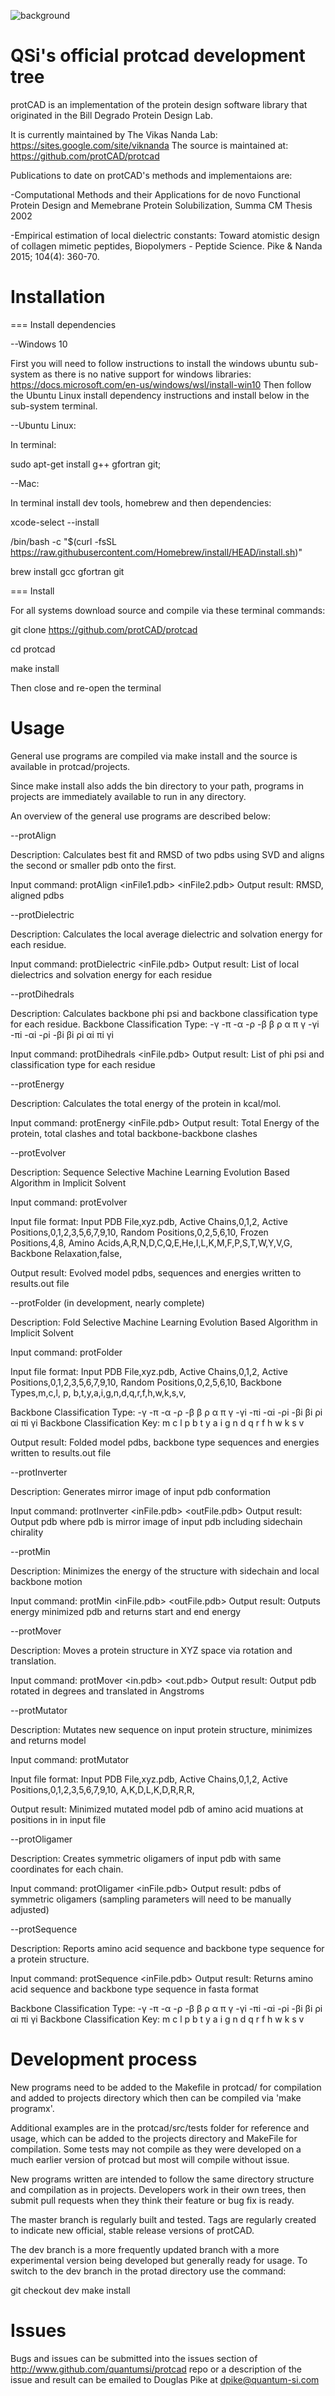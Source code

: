 ![background](https://raw.githubusercontent.com/protCAD/protcad/master/ui/images/splash.png)


QSi's official protcad development tree
===================================================================================================

protCAD is an implementation of the protein design software library that originated in the 
Bill Degrado Protein Design Lab.

It is currently maintained by The Vikas Nanda Lab: https://sites.google.com/site/viknanda
The source is maintained at: https://github.com/protCAD/protcad

Publications to date on protCAD's methods and implementaions are:

-Computational Methods and their Applications for de novo Functional Protein Design and Memebrane 
 Protein Solubilization, Summa CM Thesis 2002

-Empirical estimation of local dielectric constants: Toward atomistic design of collagen mimetic 
 peptides, Biopolymers - Peptide Science. Pike & Nanda 2015; 104(4): 360-70.


 Installation
===================================================================================================

=== Install dependencies

--Windows 10

First you will need to follow instructions to install the windows ubuntu sub-system as there is no
native support for windows libraries: https://docs.microsoft.com/en-us/windows/wsl/install-win10
Then follow the Ubuntu Linux install dependency instructions and install below in the sub-system terminal.

--Ubuntu Linux:

In terminal:

sudo apt-get install g++ gfortran git;

--Mac:

In terminal install dev tools, homebrew and then dependencies:

xcode-select --install

/bin/bash -c "$(curl -fsSL https://raw.githubusercontent.com/Homebrew/install/HEAD/install.sh)"

brew install gcc gfortran git


=== Install

For all systems download source and compile via these terminal commands:

git clone https://github.com/protCAD/protcad 

cd protcad

make install

Then close and re-open the terminal


 Usage
===================================================================================================

General use programs are compiled via make install and the source is available in protcad/projects.

Since make install also adds the bin directory to your path, programs in projects are immediately 
available to run in any directory.

An overview of the general use programs are described below:


--protAlign

Description: Calculates best fit and RMSD of two pdbs using SVD and aligns the second or smaller
pdb onto the first.

Input command: protAlign <inFile1.pdb> <inFile2.pdb>
Output result:  RMSD, aligned pdbs


--protDielectric

Description: Calculates the local average dielectric and solvation energy for each residue.

Input command: protDielectric <inFile.pdb>
Output result: List of local dielectrics and solvation energy for each residue


--protDihedrals

Description: Calculates backbone phi psi and backbone classification type for each residue.
Backbone Classification Type: -γ -π -α -ρ -β β ρ α π γ -γi -πi -αi -ρi -βi βi ρi αi πi γi


Input command: protDihedrals <inFile.pdb>
Output result: List of phi psi and classification type for each residue


--protEnergy

Description: Calculates the total energy of the protein in kcal/mol.

Input command: protEnergy <inFile.pdb>
Output result: Total Energy of the protein, total clashes and total backbone-backbone clashes


--protEvolver

Description: Sequence Selective Machine Learning Evolution Based Algorithm in Implicit Solvent

Input command: protEvolver <inputfile>

Input file format:
Input PDB File,xyz.pdb,
Active Chains,0,1,2,
Active Positions,0,1,2,3,5,6,7,9,10,
Random Positions,0,2,5,6,10,
Frozen Positions,4,8,
Amino Acids,A,R,N,D,C,Q,E,He,I,L,K,M,F,P,S,T,W,Y,V,G,
Backbone Relaxation,false,

Output result: Evolved model pdbs, sequences and energies written to results.out file


--protFolder (in development, nearly complete)

Description: Fold Selective Machine Learning Evolution Based Algorithm in Implicit Solvent

Input command: protFolder <inputfile>

Input file format:
Input PDB File,xyz.pdb,
Active Chains,0,1,2,
Active Positions,0,1,2,3,5,6,7,9,10,
Random Positions,0,2,5,6,10,
Backbone Types,m,c,l, p, b,t,y,a,i,g,n,d,q,r,f,h,w,k,s,v,

Backbone Classification Type: -γ -π -α -ρ -β β ρ α π γ -γi -πi -αi -ρi -βi βi ρi αi πi γi
Backbone Classification Key:   m  c  l  p  b t y a i g  n   d   q   r   f  h  w  k  s  v

Output result: Folded model pdbs, backbone type sequences and energies written to results.out file


--protInverter

Description: Generates mirror image of input pdb conformation

Input command: protInverter <inFile.pdb> <outFile.pdb>
Output result: Output pdb where pdb is mirror image of input pdb including sidechain chirality


--protMin

Description: Minimizes the energy of the structure with sidechain and local backbone motion

Input command: protMin <inFile.pdb> <outFile.pdb>
Output result: Outputs energy minimized pdb and returns start and end energy


--protMover

Description: Moves a protein structure in XYZ space via rotation and translation.

Input command:
protMover <in.pdb> <translateX> <translateY> <translateZ> <rotateX> <rotateY> <rotateZ> <out.pdb>
Output result: Output pdb rotated in degrees and translated in Angstroms


--protMutator

Description: Mutates new sequence on input protein structure, minimizes and returns model

Input command: protMutator <inputfile>

Input file format:
Input PDB File,xyz.pdb,
Active Chains,0,1,2,
Active Positions,0,1,2,3,5,6,7,9,10,
A,K,D,L,K,D,R,R,R,

Output result: Minimized mutated model pdb of amino acid muations at positions in in input file


--protOligamer

Description: Creates symmetric oligamers of input pdb with same coordinates for each chain.

Input command: protOligamer <inFile.pdb>
Output result: pdbs of symmetric oligamers (sampling parameters will need to be manually adjusted)


--protSequence

Description: Reports amino acid sequence and backbone type sequence for a protein structure.

Input command: protSequence <inFile.pdb>
Output result: Returns amino acid sequence and backbone type sequence in fasta format

Backbone Classification Type: -γ -π -α -ρ -β β ρ α π γ -γi -πi -αi -ρi -βi βi ρi αi πi γi
Backbone Classification Key:   m  c  l  p  b t y a i g  n   d   q   r   f  h  w  k  s  v


 Development process
===================================================================================================

New programs need to be added to the Makefile in protcad/ for compilation and added to projects 
directory which then can be compiled via 'make programx'.

Additional examples are in the protcad/src/tests folder for reference and usage, which can be added
to the projects directory and MakeFile for compilation.  Some tests may not compile as they were 
developed on a much earlier version of protcad but most will compile without issue.

New programs written are intended to follow the same directory structure and compilation as 
in projects.  Developers work in their own trees, then submit pull requests when they think 
their feature or bug fix is ready.

The master branch is regularly built and tested. Tags are regularly created to indicate new
official, stable release versions of protCAD.

The dev branch is a more frequently updated branch with a more experimental version being developed
but generally ready for usage. To switch to the dev branch in the protad directory use the command:

git checkout dev
make install


 Issues
===================================================================================================
Bugs and issues can be submitted into the issues section of http://www.github.com/quantumsi/protcad repo or a
description of the issue and result can be emailed to Douglas Pike at dpike@quantum-si.com

